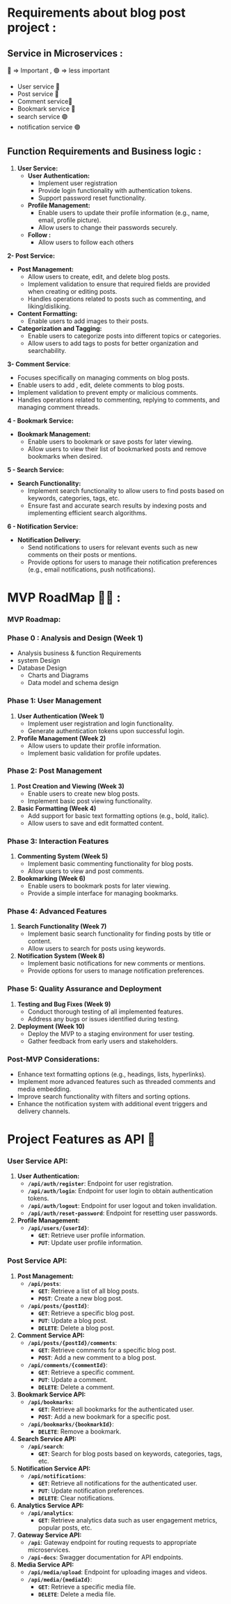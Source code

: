 # Requirements about blog post project :

## Service in Microservices :

🔴 ⇒ Important , 🟣 ⇒ less important 

- User service 🔴
- Post service 🔴
- Comment service🔴
- Bookmark service 🔴
- search service 🟣
- notification service 🟣

## Function Requirements and Business logic :

1. **User Service:**
    - **User Authentication:**
        - Implement user registration
        - Provide login functionality with authentication tokens.
        - Support password reset functionality.
    - **Profile Management:**
        - Enable users to update their profile information (e.g., name, email, profile picture).
        - Allow users to change their passwords securely.
    - **Follow :**
        - Allow users to follow each others

**2- Post Service:**

- **Post Management:**
    - Allow users to create, edit, and delete blog posts.
    - Implement validation to ensure that required fields are provided when creating or editing posts.
    - Handles operations related to posts such as  commenting, and liking/disliking.
- **Content Formatting:**
    - Enable users to add images to their posts.
- **Categorization and Tagging:**
    - Enable users to categorize posts into different topics or categories.
    - Allow users to add tags to posts for better organization and searchability.

**3- Comment Service**:

- Focuses specifically on managing comments on blog posts.
- Enable users to add , edit, delete comments to blog posts.
- Implement validation to prevent empty or malicious comments.
- Handles operations related to commenting, replying to comments, and managing comment threads.

**4 - Bookmark Service:**

- **Bookmark Management:**
    - Enable users to bookmark or save posts for later viewing.
    - Allow users to view their list of bookmarked posts and remove bookmarks when desired.

**5 - Search Service:**

- **Search Functionality:**
    - Implement search functionality to allow users to find posts based on keywords, categories, tags, etc.
    - Ensure fast and accurate search results by indexing posts and implementing efficient search algorithms.

**6 - Notification Service:**

- **Notification Delivery:**
    - Send notifications to users for relevant events such as new comments on their posts or mentions.
    - Provide options for users to manage their notification preferences (e.g., email notifications, push notifications).

# MVP RoadMap 👨‍🏫 :

### **MVP Roadmap:**

### **Phase 0 : Analysis and Design (Week 1)**
- Analysis business & function Requirements 
- system Design
- Database Design
    - Charts and Diagrams
    - Data model and schema design

### **Phase 1: User Management**

1. **User Authentication (Week 1)**
    - Implement user registration and login functionality.
    - Generate authentication tokens upon successful login.
2. **Profile Management (Week 2)**
    - Allow users to update their profile information.
    - Implement basic validation for profile updates.

### **Phase 2: Post Management**

1. **Post Creation and Viewing (Week 3)**
    - Enable users to create new blog posts.
    - Implement basic post viewing functionality.
2. **Basic Formatting (Week 4)**
    - Add support for basic text formatting options (e.g., bold, italic).
    - Allow users to save and edit formatted content.

### **Phase 3: Interaction Features**

1. **Commenting System (Week 5)**
    - Implement basic commenting functionality for blog posts.
    - Allow users to view and post comments.
2. **Bookmarking (Week 6)**
    - Enable users to bookmark posts for later viewing.
    - Provide a simple interface for managing bookmarks.

### **Phase 4: Advanced Features**

1. **Search Functionality (Week 7)**
    - Implement basic search functionality for finding posts by title or content.
    - Allow users to search for posts using keywords.
2. **Notification System (Week 8)**
    - Implement basic notifications for new comments or mentions.
    - Provide options for users to manage notification preferences.

### **Phase 5: Quality Assurance and Deployment**

1. **Testing and Bug Fixes (Week 9)**
    - Conduct thorough testing of all implemented features.
    - Address any bugs or issues identified during testing.
2. **Deployment (Week 10)**
    - Deploy the MVP to a staging environment for user testing.
    - Gather feedback from early users and stakeholders.

### **Post-MVP Considerations:**

- Enhance text formatting options (e.g., headings, lists, hyperlinks).
- Implement more advanced features such as threaded comments and media embedding.
- Improve search functionality with filters and sorting options.
- Enhance the notification system with additional event triggers and delivery channels.

# Project Features as API 🍝

### **User Service API:**

1. **User Authentication:**
    - **`/api/auth/register`**: Endpoint for user registration.
    - **`/api/auth/login`**: Endpoint for user login to obtain authentication tokens.
    - **`/api/auth/logout`**: Endpoint for user logout and token invalidation.
    - **`/api/auth/reset-password`**: Endpoint for resetting user passwords.
2. **Profile Management:**
    - **`/api/users/{userId}`**:
        - **`GET`**: Retrieve user profile information.
        - **`PUT`**: Update user profile information.

### **Post Service API:**

1. **Post Management:**
    - **`/api/posts`**:
        - **`GET`**: Retrieve a list of all blog posts.
        - **`POST`**: Create a new blog post.
    - **`/api/posts/{postId}`**:
        - **`GET`**: Retrieve a specific blog post.
        - **`PUT`**: Update a blog post.
        - **`DELETE`**: Delete a blog post.
2. **Comment Service API:**
    - **`/api/posts/{postId}/comments`**:
        - **`GET`**: Retrieve comments for a specific blog post.
        - **`POST`**: Add a new comment to a blog post.
    - **`/api/comments/{commentId}`**:
        - **`GET`**: Retrieve a specific comment.
        - **`PUT`**: Update a comment.
        - **`DELETE`**: Delete a comment.
3. **Bookmark Service API:**
    - **`/api/bookmarks`**:
        - **`GET`**: Retrieve all bookmarks for the authenticated user.
        - **`POST`**: Add a new bookmark for a specific post.
    - **`/api/bookmarks/{bookmarkId}`**:
        - **`DELETE`**: Remove a bookmark.
4. **Search Service API:**
    - **`/api/search`**:
        - **`GET`**: Search for blog posts based on keywords, categories, tags, etc.
5. **Notification Service API:**
    - **`/api/notifications`**:
        - **`GET`**: Retrieve all notifications for the authenticated user.
        - **`PUT`**: Update notification preferences.
        - **`DELETE`**: Clear notifications.
6. **Analytics Service API:**
    - **`/api/analytics`**:
        - **`GET`**: Retrieve analytics data such as user engagement metrics, popular posts, etc.
7. **Gateway Service API:**
    - **`/api`**: Gateway endpoint for routing requests to appropriate microservices.
    - **`/api-docs`**: Swagger documentation for API endpoints.
8. **Media Service API:**
    - **`/api/media/upload`**: Endpoint for uploading images and videos.
    - **`/api/media/{mediaId}`**:
        - **`GET`**: Retrieve a specific media file.
        - **`DELETE`**: Delete a media file.